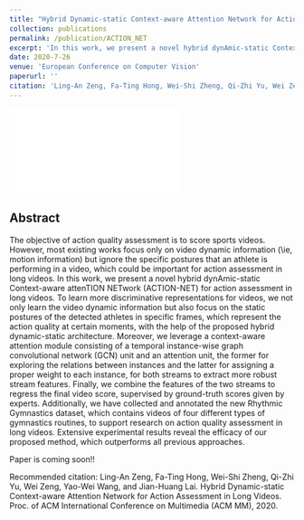 ```yaml
---
title: "Hybrid Dynamic-static Context-aware Attention Network for Action Assessment in Long Videos"
collection: publications
permalink: /publication/ACTION_NET
excerpt: 'In this work, we present a novel hybrid dynAmic-static Context-aware attenTION NETwork (ACTION-NET) for action assessment in long videos'
date: 2020-7-26
venue: 'European Conference on Computer Vision'
paperurl: ''
citation: 'Ling-An Zeng, Fa-Ting Hong, Wei-Shi Zheng, Qi-Zhi Yu, Wei Zeng, Yao-Wei Wang, and Jian-Huang Lai. Hybrid Dynamic-static Context-aware Attention Network for Action Assessment in Long Videos. Proc. of ACM International Conference on Multimedia (ACM MM), 2020.'
---
```

<!-- <img src='/Projects/Learning-to-Rank/1842-framework.jpg'> -->
![avatar](/Projects/ACTION-NET/pipeline.pdf)
## Abstract
The objective of action quality assessment is to score sports videos. However, most existing works focus only on video dynamic information (\ie, motion information) but ignore the specific postures that an athlete is performing in a video, which could be important for action assessment in long videos. In this work, we present a novel hybrid dynAmic-static Context-aware attenTION NETwork (ACTION-NET) for action assessment in long videos. To learn more discriminative representations for videos, we not only learn the video dynamic information but also focus on the static postures of the detected athletes in specific frames, which represent the action quality at certain moments, with the help of the proposed hybrid dynamic-static architecture. Moreover, we leverage a context-aware attention module consisting of a temporal instance-wise graph convolutional network (GCN) unit and an attention unit, the former for exploring the relations between instances and the latter for assigning a proper weight to each instance, for both streams to extract more robust stream features. Finally, we combine the features of the two streams to regress the final video score, supervised by ground-truth scores given by experts. Additionally, we have collected and annotated the new Rhythmic Gymnastics dataset, which contains videos of four different types of gymnastics routines, to support research on action quality assessment in long videos. Extensive experimental results reveal the efficacy of our proposed method, which outperforms all previous approaches. 


Paper is coming soon!!  
<!-- [Download paper here](https://arxiv.org/abs/2004.07568) [[Poster]](https://harlanhong.github.io/Projects/Learning-to-Rank/1842-poster.pdf)  
 -->



Recommended citation: Ling-An Zeng, Fa-Ting Hong, Wei-Shi Zheng, Qi-Zhi Yu, Wei Zeng, Yao-Wei Wang, and Jian-Huang Lai. Hybrid Dynamic-static Context-aware Attention Network for Action Assessment in Long Videos. Proc. of ACM International Conference on Multimedia (ACM MM), 2020.